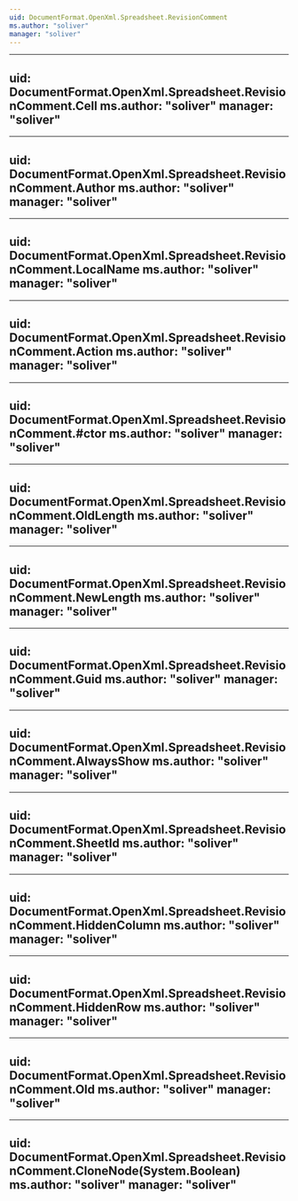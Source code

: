 ```yaml
---
uid: DocumentFormat.OpenXml.Spreadsheet.RevisionComment
ms.author: "soliver"
manager: "soliver"
---
```


---
uid: DocumentFormat.OpenXml.Spreadsheet.RevisionComment.Cell
ms.author: "soliver"
manager: "soliver"
---

---
uid: DocumentFormat.OpenXml.Spreadsheet.RevisionComment.Author
ms.author: "soliver"
manager: "soliver"
---

---
uid: DocumentFormat.OpenXml.Spreadsheet.RevisionComment.LocalName
ms.author: "soliver"
manager: "soliver"
---

---
uid: DocumentFormat.OpenXml.Spreadsheet.RevisionComment.Action
ms.author: "soliver"
manager: "soliver"
---

---
uid: DocumentFormat.OpenXml.Spreadsheet.RevisionComment.#ctor
ms.author: "soliver"
manager: "soliver"
---

---
uid: DocumentFormat.OpenXml.Spreadsheet.RevisionComment.OldLength
ms.author: "soliver"
manager: "soliver"
---

---
uid: DocumentFormat.OpenXml.Spreadsheet.RevisionComment.NewLength
ms.author: "soliver"
manager: "soliver"
---

---
uid: DocumentFormat.OpenXml.Spreadsheet.RevisionComment.Guid
ms.author: "soliver"
manager: "soliver"
---

---
uid: DocumentFormat.OpenXml.Spreadsheet.RevisionComment.AlwaysShow
ms.author: "soliver"
manager: "soliver"
---

---
uid: DocumentFormat.OpenXml.Spreadsheet.RevisionComment.SheetId
ms.author: "soliver"
manager: "soliver"
---

---
uid: DocumentFormat.OpenXml.Spreadsheet.RevisionComment.HiddenColumn
ms.author: "soliver"
manager: "soliver"
---

---
uid: DocumentFormat.OpenXml.Spreadsheet.RevisionComment.HiddenRow
ms.author: "soliver"
manager: "soliver"
---

---
uid: DocumentFormat.OpenXml.Spreadsheet.RevisionComment.Old
ms.author: "soliver"
manager: "soliver"
---

---
uid: DocumentFormat.OpenXml.Spreadsheet.RevisionComment.CloneNode(System.Boolean)
ms.author: "soliver"
manager: "soliver"
---
